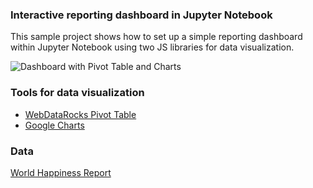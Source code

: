 ### Interactive reporting dashboard in Jupyter Notebook

This sample project shows how to set up a simple reporting dashboard within Jupyter Notebook using two JS libraries for data visualization.

![Dashboard with Pivot Table and Charts](https://www.flexmonster.com/fm_uploads/2020/07/WDRJupyterTDS.gif)

### Tools for data visualization

* [WebDataRocks Pivot Table](https://www.webdatarocks.com/)
* [Google Charts](https://developers.google.com/chart)

### Data

[World Happiness Report](https://www.kaggle.com/unsdsn/world-happiness)
